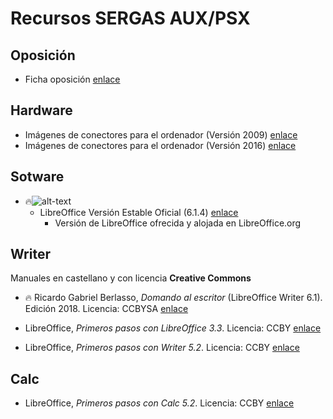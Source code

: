 # Recursos SERGAS AUX/PSX

## Oposición

- Ficha oposición [enlace](http://www.informateoposiciones.es/wp-content/uploads/2018/03/Sergas-personal-estatutario-C2_Auxiliar_2017_-1.pdf)

## Hardware

- Imágenes de conectores para el ordenador (Versión 2009) [enlace](http://orig00.deviantart.net/1ddc/f/2009/203/1/c/computer_hardware_poster_1_7_by_sonic840.png 'Imágenes de conectores y puertos v1.7')
- Imágenes de conectores para el ordenador (Versión 2016) [enlace](http://sonic840.deviantart.com/art/Computer-Hardware-Chart-2-0-587798335 'Imágenes de conectores y puertos v2.0')

## Sotware

- :fire:![alt-text](https://wiki.documentfoundation.org/images/5/58/LibreOffice_external_logo_100px.png 'Logo LibreOffice')
  - LibreOffice Versión Estable Oficial (6.1.4) [enlace](https://bit.ly/2SXXFJw 'LibreOffice Versión Estable Oficial (6.1.4)')
    - Versión de LibreOffice ofrecida y alojada en LibreOffice.org

## Writer

Manuales en castellano y con licencia **Creative Commons**

- :fire: Ricardo Gabriel Berlasso, _Domando al escritor_ (LibreOffice Writer 6.1). Edición 2018. Licencia: CCBYSA [enlace](http://bit.ly/2Pj7L2E 'Ricardo Gabriel Berlasso - Domando al escritor')

- LibreOffice, _Primeros pasos con LibreOffice 3.3_. Licencia: CCBY [enlace](https://wiki.documentfoundation.org/images/b/b9/0100GS3-PrimerosPasosConLibO.pdf 'LibreOffice - Primeros pasos con LibreOffice 3.3')
- LibreOffice, _Primeros pasos con Writer 5.2_. Licencia: CCBY [enlace](https://wiki.documentfoundation.org/images/8/8d/0104GS3-PrimerosPasosConWriter.pdf 'LibreOffice - Primeros pasos con Writer 5.2')

## Calc

- LibreOffice, _Primeros pasos con Calc 5.2_. Licencia: CCBY [enlace](https://wiki.documentfoundation.org/images/0/05/0105GS3-PrimerosPasosConCalc.pdf 'LibreOffice - Primeros pasos con Calc 5.2')
